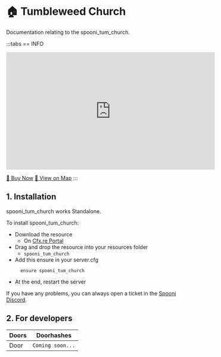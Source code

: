 # 🏠 Tumbleweed Church
Documentation relating to the spooni_tum_church.

:::tabs
== INFO
<iframe width="560" height="315" src="https://www.youtube.com/embed/yPcqqXyTHYc?si=zsh7f8xObYUgxtBm" frameborder="0" allow="accelerometer; autoplay; clipboard-write; encrypted-media; gyroscope; picture-in-picture; web-share" referrerpolicy="strict-origin-when-cross-origin" allowfullscreen></iframe>

<a href="https://spooni-mapping.tebex.io/package/6715690" class="button-buy">🛒 Buy Now</a>
<a href="https://spooni.de/rdr2/?m=house2" class="button-map">📍 View on Map</a>
:::

## 1. Installation
spooni_tum_church works Standalone.  

To install spooni_tum_church:
- Download the resource
  - On [Cfx.re Portal](https://portal.cfx.re/)
- Drag and drop the resource into your resources folder
  - `spooni_tum_church`
- Add this ensure in your server.cfg
  ```
    ensure spooni_tum_church
  ```
- At the end, restart the server

If you have any problems, you can always open a ticket in the [Spooni Discord](https://discord.gg/spooni).

## 2. For developers
| Doors                     | Doorhashes
|---------------------------|----------------------------------------------------------------------------------|
| Door                      | `Coming soon...`